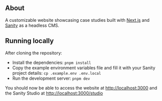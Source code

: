 ## About

A customizable website showcasing case studies built with [Next.js](https://nextjs.org/) and [Sanity](https://www.sanity.io/) as a headless CMS.

## Running locally

After cloning the repository:

- Install the dependencies: `pnpm install`
- Copy the example environment variables file and fill it with your Sanity project details: `cp .example.env .env.local`
- Run the development server: `pnpm dev`

You should now be able to access the website at [http://localhost:3000](http://localhost:3000) and the Sanity Studio at [http://localhost:3000/studio](http://localhost:3000/studio)
